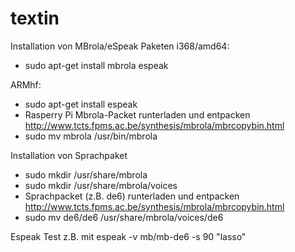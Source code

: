 textin
======

Installation von MBrola/eSpeak Paketen
i368/amd64:
- sudo apt-get install mbrola espeak

ARMhf:
- sudo apt-get install espeak
- Rasperry Pi Mbrola-Packet runterladen und entpacken
  http://www.tcts.fpms.ac.be/synthesis/mbrola/mbrcopybin.html
- sudo mv mbrola /usr/bin/mbrola

Installation von Sprachpaket
- sudo mkdir /usr/share/mbrola
- sudo mkdir /usr/share/mbrola/voices
- Sprachpacket (z.B. de6) runterladen und entpacken
  http://www.tcts.fpms.ac.be/synthesis/mbrola/mbrcopybin.html
- sudo mv de6/de6 /usr/share/mbrola/voices/de6

Espeak Test z.B. mit
espeak -v mb/mb-de6 -s 90 "lasso"
